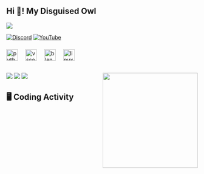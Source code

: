 
<h2 align="left">Hi 👋! My Disguised Owl</h2>

<div align="Left">
  <img src="https://visitor-badge.laobi.icu/badge?page_id=DisguisedOwI.DisguisedOwI&"  />
</div>

[![Discord](https://img.shields.io/badge/Discord-%237289DA.svg?logo=discord&logoColor=white)](https://discord.gg/disguised.owl) [![YouTube](https://img.shields.io/badge/YouTube-%23FF0000.svg?logo=YouTube&logoColor=white)](https://youtube.com/@DisguisedOwl) 


###

<div align="left">
  <img src="https://cdn.jsdelivr.net/gh/devicons/devicon/icons/python/python-original.svg" height="30" alt="python logo"  />
  <img width="12" />
  <img src="https://skillicons.dev/icons?i=vscode" height="30" alt="vscode logo"  />
  <img width="12" />
  <img src="https://cdn.jsdelivr.net/gh/devicons/devicon/icons/blender/blender-original.svg" height="30" alt="blender logo"  />
  <img width="12" />
  <img src="https://cdn.jsdelivr.net/gh/devicons/devicon/icons/linux/linux-original.svg" height="30" alt="linux logo"  />
</div>

##

<img align="right" height="250" width="250" src="https://github.com/user-attachments/assets/9e9bc27f-5829-4287-8579-a8c9cec652d5"/>

![](https://github-readme-stats.vercel.app/api?username=DisguisedOwI&theme=catppuccin_mocha&hide_border=false&include_all_commits=false&count_private=false)
![](https://github-readme-streak-stats.herokuapp.com/?user=DisguisedOwI&theme=catppuccin_mocha&hide_border=false)
![](https://github-readme-stats.vercel.app/api/top-langs/?username=DisguisedOwI&theme=catppuccin_mocha&hide_border=false&include_all_commits=false&count_private=false&layout=compact)

## 🖥️ Coding Activity  
<!--START_SECTION:waka-->
<!--END_SECTION:waka-->
